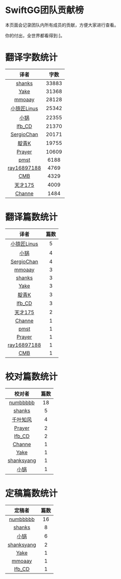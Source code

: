 
# SwiftGG团队贡献榜

本页面会记录团队内所有成员的贡献，方便大家进行查看。

你的付出，全世界都看得到:]。

# 翻译字数统计

| 译者 | 字数 |
| :------------: | :------------: |
| [shanks](http://codebuild.me/) | 33883 |
| [Yake](http://blog.csdn.net/yake_099) | 31368 |
| [mmoaay](http://blog.csdn.net/mmoaay) | 28128 |
| [小铁匠Linus](http://weibo.com/linusling) | 25342 |
| [小锅](http://www.swiftyper.com/) | 22355 |
| [lfb_CD](http://weibo.com/lfbWb) | 21370 |
| [SergioChan](https://github.com/SergioChan) | 20171 |
| [靛青K](http://www.dianqk.org/) | 19755 |
| [Prayer](http://www.futantan.com) | 10609 |
| [pmst](http://blog.csdn.net/colouful987) | 6188 |
| [ray16897188](undefined) | 4769 |
| [CMB](https://github.com/chenmingbiao) | 4329 |
| [天才175](http://weibo.com/u/2916092907) | 4009 |
| [Channe](undefined) | 1484 |


# 翻译篇数统计

| 译者 | 篇数 |
| :------------: | :------------: |
| [小铁匠Linus](http://weibo.com/linusling) | 5 |
| [小锅](http://www.swiftyper.com/) | 4 |
| [SergioChan](https://github.com/SergioChan) | 4 |
| [mmoaay](http://blog.csdn.net/mmoaay) | 3 |
| [shanks](http://codebuild.me/) | 3 |
| [Yake](http://blog.csdn.net/yake_099) | 3 |
| [靛青K](http://www.dianqk.org/) | 3 |
| [lfb_CD](http://weibo.com/lfbWb) | 3 |
| [天才175](http://weibo.com/u/2916092907) | 2 |
| [Channe](undefined) | 1 |
| [pmst](http://blog.csdn.net/colouful987) | 1 |
| [Prayer](http://www.futantan.com) | 1 |
| [ray16897188](undefined) | 1 |
| [CMB](https://github.com/chenmingbiao) | 1 |


# 校对篇数统计

| 校对者 | 篇数 |
| :------------: | :------------: |
| [numbbbbb](https://github.com/numbbbbb) | 18 |
| [shanks](http://codebuild.me/) | 5 |
| [千叶知风](http://weibo.com/xiaoxxiao) | 4 |
| [Prayer](http://www.futantan.com) | 2 |
| [lfb_CD](http://weibo.com/lfbWb) | 2 |
| [Channe](undefined) | 1 |
| [Yake](http://blog.csdn.net/yake_099) | 1 |
| [shanksyang](undefined) | 1 |
| [小锅](http://www.swiftyper.com/) | 1 |


# 定稿篇数统计

| 定稿者 | 篇数 |
| :------------: | :------------: |
| [numbbbbb](https://github.com/numbbbbb) | 16 |
| [shanks](http://codebuild.me/) | 8 |
| [小锅](http://www.swiftyper.com/) | 6 |
| [shanksyang](undefined) | 2 |
| [Yake](http://blog.csdn.net/yake_099) | 1 |
| [mmoaay](http://blog.csdn.net/mmoaay) | 1 |
| [lfb_CD](http://weibo.com/lfbWb) | 1 |